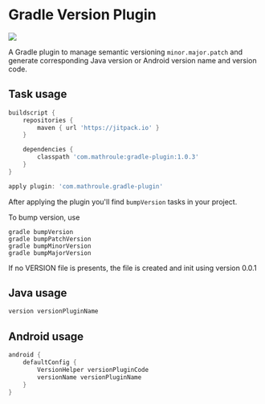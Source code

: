 # Gradle Version Plugin

[![](https://jitpack.io/v/mathroule/gradle-version-plugin.svg)](https://jitpack.io/#mathroule/gradle-version-plugin)

A Gradle plugin to manage semantic versioning `minor.major.patch` and generate corresponding Java version or Android version name and version code.

Task usage
----------
```groovy
buildscript {
    repositories {
        maven { url 'https://jitpack.io' }
    }

    dependencies {
        classpath 'com.mathroule:gradle-plugin:1.0.3'
    }
}

apply plugin: 'com.mathroule.gradle-plugin'
```

After applying the plugin you'll find `bumpVersion` tasks in your project.

To bump version, use
```
gradle bumpVersion
gradle bumpPatchVersion
gradle bumpMinorVersion
gradle bumpMajorVersion
```

If no VERSION file is presents, the file is created and init using version 0.0.1

Java usage
----------
```groovy
version versionPluginName
```

Android usage
-------------
```groovy
android {
    defaultConfig {
        VersionHelper versionPluginCode
        versionName versionPluginName
    }
}
```
